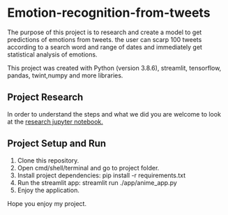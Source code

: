 # Emotion-recognition-from-tweets

The purpose of this project is to research and create a model to get predictions of emotions from tweets.
the user can scarp 100 tweets according to a search word and range of dates and immediately get statistical analysis of emotions. 

This project was created with Python (version 3.8.6), streamlit, tensorflow, pandas, twint,numpy and more libraries.

## Project Research
In order to understand the steps and what we did you are welcome to look at the <a href="Tweet_Emotion_Recognition-research_notebook.ipynb" >research jupyter notebook.</a>

## Project Setup and Run
1. Clone this repository.
2. Open cmd/shell/terminal and go to project folder.
3. Install project dependencies: pip install -r requirements.txt
4. Run the streamlit app: streamlit run ./app/anime_app.py
5. Enjoy the application.

Hope you enjoy my project.
